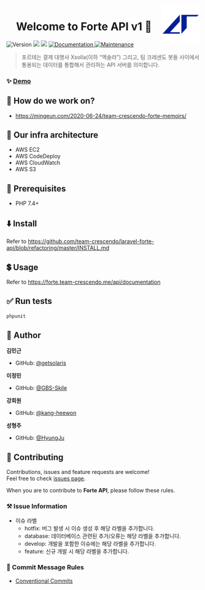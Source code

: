 <img width="100" align="right" src="./logo.png">
<h1 align="center" >Welcome to Forte API v1 👋</h1>

<p>
  <img alt="Version" src="https://img.shields.io/badge/version-v2-blue.svg?cacheSeconds=2592000" />

  <img src="https://img.shields.io/badge/php-^7.4-blue.svg" />
  <img src="https://img.shields.io/badge/laravel/framework-^7.0-blue.svg" />

  <a href="https://forte.team-crescendo.me/api/documentation" target="_blank">
    <img alt="Documentation" src="https://img.shields.io/badge/documentation-yes-brightgreen.svg" />
  </a>


  <a href="https://github.com/team-crescendo/laravel-forte-api/graphs/commit-activity" target="_blank">
    <img alt="Maintenance" src="https://img.shields.io/badge/Maintained%3F-yes-green.svg" />
  </a>

</p>

> 포르테는 결제 대행사 Xsolla(이하 “엑솔라”) 그리고, 팀 크레센도 봇들 사이에서 통용되는 데이터를 통합해서 관리하는 API 서버를 의미합니다.




### ✨ [Demo]( https://forte.team-crescendo.me)

## 👀 How do we work on?
 * https://mingeun.com/2020-06-24/team-crescendo-forte-memoirs/

## 🤔 Our infra architecture
 * AWS EC2
 * AWS CodeDeploy
 * AWS CloudWatch
 * AWS S3
 
## 📝 Prerequisites
- PHP 7.4+

## ⬇️ Install
Refer to https://github.com/team-crescendo/laravel-forte-api/blob/refactoring/master/INSTALL.md

## 💲 Usage
Refer to https://forte.team-crescendo.me/api/documentation

## ✅ Run tests

```bash
phpunit
```

## 👤 Author

**김민근**
* GitHub: [@getsolaris](https://github.com/getsolaris)

**이정민**
* GitHub: [@GBS-Skile](https://github.com/GBS-Skile)

**강희원**
* GitHub: [@kang-heewon](https://github.com/kang-heewon)

**성형주**
* GitHub: [@HyungJu](https://github.com/HyungJu)


## 🤝 Contributing

Contributions, issues and feature requests are welcome!<br />Feel free to check [issues page](https://github.com/team-crescendo/laravel-forte-api/issues).

When you are to contribute to **Forte API**, please follow these rules.

### ⚒ Issue Information 
- 이슈 라벨
    - hotfix: 버그 발생 시 이슈 생성 후 해당 라벨을 추가합니다.
    - database: 데이터베이스 관련된 추가/오류는 해당 라벨을 추가합니다.
    - develop: 개발을 포함한 이슈에는 해당 라벨을 추가합니다.
    - feature: 신규 개발 시 해당 라벨을 추가합니다.
    
### 🔴 Commit Message Rules
- [Conventional Commits](https://www.conventionalcommits.org/) 
